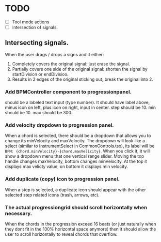 # TODO

- [ ] Tool mode actions
- [ ] Intersection of signals.

## Intersecting signals.

When the user drags / drops a signs and it either:

1. Completely covers the original signal: just erase the signal.
2. Partially covers one side of the original signal: shorten the signal by startDivision or endDivisioo.
3. Results in 2 edges of the original sticking out, break the original into 2.

### Add BPMController component to progressionpanel.

<BPMController /> should be a labeled text input (type number).
It should have label above, minus icon on left, plus icon on right, input in center.
step should be 10.
min should be 10.
max should be 300.

### Add velocity dropdown to progression panel.

When a chord is selected, there should be a dropdown
that allows you to change its minVelocity and maxVelocity.
The dropdown will look like a select (similar to InstrumentSelect
in CommonControls.tsx), its label will be `BPM: {chord.minVelocity}-{chord.maxVelicity}`.
When you click it, it will show a dropdown menu that one vertical range slider.
Moving the top handle changes maxVelocity, bottom changes minVelocity.
At the top it displays max velicty value, on bottom it displays min velocity.

### Add duplicate (copy) icon to progression panel.

When a step is selected, a duplicate icon should appear
with the other selected step related icons (trash, arrows, etc).

### The actual progressiongrid should scroll horizontally when necessary.

When the chords in the progression exceed 16 beats (or just naturally when
they dont fit in the 100% horizontal space anymore) then it should allow
the user to scroll horizontally to reveal chords that overflow.
